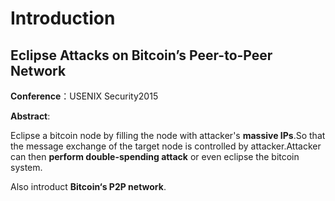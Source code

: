 # Introduction




## Eclipse Attacks on Bitcoin’s Peer-to-Peer Network 

**Conference**：USENIX Security2015

**Abstract**: 

Eclipse a bitcoin node by filling the node with attacker's **massive IPs**.So that the message exchange of the target node is controlled by attacker.Attacker can then **perform double-spending attack** or even eclipse the bitcoin system.

Also introduct **Bitcoin‘s P2P network**.

